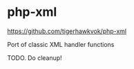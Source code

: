 php-xml
=======

https://github.com/tigerhawkvok/php-xml

Port of classic XML handler functions


TODO. Do cleanup!
